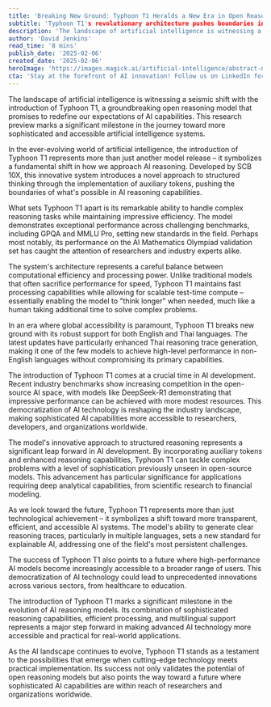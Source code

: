 ```yaml
---
title: 'Breaking New Ground: Typhoon T1 Heralds a New Era in Open Reasoning AI Models'
subtitle: 'Typhoon T1's revolutionary architecture pushes boundaries in AI reasoning capabilities'
description: 'The landscape of artificial intelligence is witnessing a seismic shift with the introduction of Typhoon T1, a groundbreaking open reasoning model that promises to redefine our expectations of AI capabilities. This research preview marks a significant milestone in the journey toward more sophisticated and accessible artificial intelligence systems.'
author: 'David Jenkins'
read_time: '8 mins'
publish_date: '2025-02-06'
created_date: '2025-02-06'
heroImage: 'https://images.magick.ai/artificial-intelligence/abstract-network-blue.jpg'
cta: 'Stay at the forefront of AI innovation! Follow us on LinkedIn for exclusive insights into groundbreaking developments like Typhoon T1 and be part of the conversation shaping the future of artificial intelligence.'
---
```


The landscape of artificial intelligence is witnessing a seismic shift with the introduction of Typhoon T1, a groundbreaking open reasoning model that promises to redefine our expectations of AI capabilities. This research preview marks a significant milestone in the journey toward more sophisticated and accessible artificial intelligence systems.

In the ever-evolving world of artificial intelligence, the introduction of Typhoon T1 represents more than just another model release – it symbolizes a fundamental shift in how we approach AI reasoning. Developed by SCB 10X, this innovative system introduces a novel approach to structured thinking through the implementation of auxiliary tokens, pushing the boundaries of what's possible in AI reasoning capabilities.

What sets Typhoon T1 apart is its remarkable ability to handle complex reasoning tasks while maintaining impressive efficiency. The model demonstrates exceptional performance across challenging benchmarks, including GPQA and MMLU Pro, setting new standards in the field. Perhaps most notably, its performance on the AI Mathematics Olympiad validation set has caught the attention of researchers and industry experts alike.

The system's architecture represents a careful balance between computational efficiency and processing power. Unlike traditional models that often sacrifice performance for speed, Typhoon T1 maintains fast processing capabilities while allowing for scalable test-time compute – essentially enabling the model to "think longer" when needed, much like a human taking additional time to solve complex problems.

In an era where global accessibility is paramount, Typhoon T1 breaks new ground with its robust support for both English and Thai languages. The latest updates have particularly enhanced Thai reasoning trace generation, making it one of the few models to achieve high-level performance in non-English languages without compromising its primary capabilities.

The introduction of Typhoon T1 comes at a crucial time in AI development. Recent industry benchmarks show increasing competition in the open-source AI space, with models like DeepSeek-R1 demonstrating that impressive performance can be achieved with more modest resources. This democratization of AI technology is reshaping the industry landscape, making sophisticated AI capabilities more accessible to researchers, developers, and organizations worldwide.

The model's innovative approach to structured reasoning represents a significant leap forward in AI development. By incorporating auxiliary tokens and enhanced reasoning capabilities, Typhoon T1 can tackle complex problems with a level of sophistication previously unseen in open-source models. This advancement has particular significance for applications requiring deep analytical capabilities, from scientific research to financial modeling.

As we look toward the future, Typhoon T1 represents more than just technological achievement – it symbolizes a shift toward more transparent, efficient, and accessible AI systems. The model's ability to generate clear reasoning traces, particularly in multiple languages, sets a new standard for explainable AI, addressing one of the field's most persistent challenges.

The success of Typhoon T1 also points to a future where high-performance AI models become increasingly accessible to a broader range of users. This democratization of AI technology could lead to unprecedented innovations across various sectors, from healthcare to education.

The introduction of Typhoon T1 marks a significant milestone in the evolution of AI reasoning models. Its combination of sophisticated reasoning capabilities, efficient processing, and multilingual support represents a major step forward in making advanced AI technology more accessible and practical for real-world applications.

As the AI landscape continues to evolve, Typhoon T1 stands as a testament to the possibilities that emerge when cutting-edge technology meets practical implementation. Its success not only validates the potential of open reasoning models but also points the way toward a future where sophisticated AI capabilities are within reach of researchers and organizations worldwide.